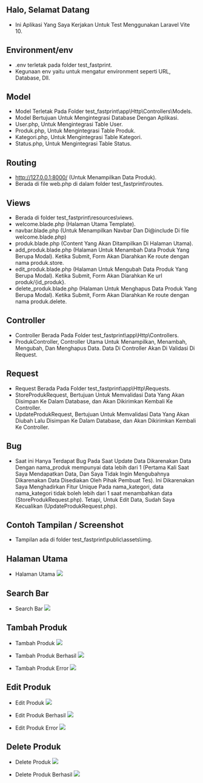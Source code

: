 ## Halo, Selamat Datang

-   Ini Aplikasi Yang Saya Kerjakan Untuk Test Menggunakan Laravel Vite 10.

## Environment/env

-   .env terletak pada folder test_fastprint.
-   Kegunaan env yaitu untuk mengatur environment seperti URL, Database, Dll.

## Model

-   Model Terletak Pada Folder test_fastprint\app\Http\Controllers\Models.
-   Model Bertujuan Untuk Mengintegrasi Database Dengan Aplikasi.
-   User.php, Untuk Mengintegrasi Table User.
-   Produk.php, Untuk Mengintegrasi Table Produk.
-   Kategori.php, Untuk Mengintegrasi Table Kategori.
-   Status.php, Untuk Mengintegrasi Table Status.

## Routing

-   http://127.0.0.1:8000/ (Untuk Menampilkan Data Produk).
-   Berada di file web.php di dalam folder test_fastprint\routes.

## Views

-   Berada di folder test_fastprint\resources\views.
-   welcome.blade.php (Halaman Utama Template).
-   navbar.blade.php (Untuk Menampilkan Navbar Dan Di@include Di file welcome.blade.php)
-   produk.blade.php (Content Yang Akan Ditampilkan Di Halaman Utama).
-   add_produk.blade.php (Halaman Untuk Menambah Data Produk Yang Berupa Modal). Ketika Submit, Form Akan Diarahkan Ke route dengan nama produk.store.
-   edit_produk.blade.php (Halaman Untuk Mengubah Data Produk Yang Berupa Modal). Ketika Submit, Form Akan Diarahkan Ke url produk/{id_produk}.
-   delete_produk.blade.php (Halaman Untuk Menghapus Data Produk Yang Berupa Modal). Ketika Submit, Form Akan Diarahkan Ke route dengan nama produk.delete.

## Controller

-   Controller Berada Pada Folder test_fastprint\app\Http\Controllers.
-   ProdukController, Controller Utama Untuk Menampilkan, Menambah, Mengubah, Dan Menghapus Data. Data Di Controller Akan Di Validasi Di Request.

## Request

-   Request Berada Pada Folder test_fastprint\app\Http\Requests.
-   StoreProdukRequest, Bertujuan Untuk Memvalidasi Data Yang Akan Disimpan Ke Dalam Database, dan Akan Dikirimkan Kembali Ke Controller.
-   UpdateProdukRequest, Bertujuan Untuk Memvalidasi Data Yang Akan Diubah Lalu Disimpan Ke Dalam Database, dan Akan Dikirimkan Kembali Ke Controller.

## Bug

-   Saat ini Hanya Terdapat Bug Pada Saat Update Data Dikarenakan Data Dengan nama_produk mempunyai data lebih dari 1 (Pertama Kali Saat Saya Mendapatkan Data, Dan Saya Tidak Ingin Mengubahnya Dikarenakan Data Disediakan Oleh Pihak Pembuat Tes). Ini Dikarenakan Saya Menghadirkan Fitur Unique Pada nama_kategori, data nama_kategori tidak boleh lebih dari 1 saat menambahkan data (StoreProdukRequest.php). Tetapi, Untuk Edit Data, Sudah Saya Kecualikan (UpdateProdukRequest.php).

## Contoh Tampilan / Screenshot

-   Tampilan ada di folder test_fastprint\public\assets\img.

## Halaman Utama

-   Halaman Utama
    ![](public/assets/img/Halaman_Utama.png)

## Search Bar

-   Search Bar
    ![](public/assets/img/Search_Data.png)

## Tambah Produk

-   Tambah Produk
    ![](public/assets/img/Tambah_Data.png)

-   Tambah Produk Berhasil
    ![](public/assets/img/Tambah_Data_Berhasil.png)

-   Tambah Produk Error
    ![](public/assets/img/Tambah_Data_Error.png)

## Edit Produk

-   Edit Produk
    ![](public/assets/img/Edit_Data.png)

-   Edit Produk Berhasil
    ![](public/assets/img/Edit_Data_Berhasil.png)

-   Edit Produk Error
    ![](public/assets/img/Edit_Data_Error.png)

## Delete Produk

-   Delete Produk
    ![](public/assets/img/Delete_Data.png)

-   Delete Produk Berhasil
    ![](public/assets/img/Delete_Data_Berhasil.png)
